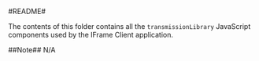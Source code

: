 #README#

The contents of this folder contains all the `transmissionLibrary` JavaScript components used by the IFrame Client application.

##Note##
N/A